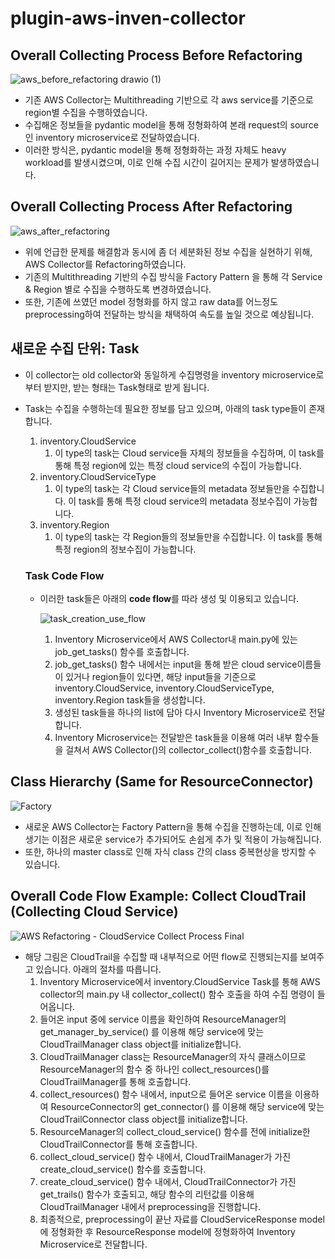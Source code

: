 # plugin-aws-inven-collector

## Overall Collecting Process Before Refactoring
![aws_before_refactoring drawio (1)](https://github.com/Sooyoung98/plugin-aws-inven-collector/assets/79274380/fbc539b6-4d84-40bb-9a35-737f56afa32c)

* 기존 AWS Collector는 Multithreading 기반으로 각 aws service를 기준으로 region별 수집을 수행하였습니다.
* 수집해온 정보들을 pydantic model을 통해 정형화하여 본래 request의 source인 inventory microservice로 전달하였습니다.
* 이러한 방식은, pydantic model을 통해 정형화하는 과정 자체도 heavy workload를 발생시켰으며, 이로 인해 수집 시간이 길어지는 문제가 발생하였습니다. 

## Overall Collecting Process After Refactoring
![aws_after_refactoring](https://github.com/Sooyoung98/plugin-aws-inven-collector/assets/79274380/0e4cb335-9ec1-4c86-a216-c0954fc4e20a)

* 위에 언급한 문제를 해결함과 동시에 좀 더 세분화된 정보 수집을 실현하기 위해, AWS Collector를 Refactoring하였습니다.
* 기존의 Multithreading 기반의 수집 방식을 Factory Pattern 을 통해 각 Service & Region 별로 수집을 수행하도록 변경하였습니다.
* 또한, 기존에 쓰였던 model 정형화를 하지 않고 raw data를 어느정도 preprocessing하여 전달하는 방식을 채택하여 속도를 높일 것으로 예상됩니다.


## 새로운 수집 단위: Task 

* 이 collector는 old collector와 동일하게 수집명령을 inventory microservice로부터 받지만, 받는 형태는 Task형태로 받게 됩니다.
* Task는 수집을 수행하는데 필요한 정보를 담고 있으며, 아래의 task type들이 존재합니다.
  1. inventory.CloudService
     1. 이 type의 task는 Cloud service들 자체의 정보들을 수집하며, 이 task를 통해 특정 region에 있는 특정 cloud service의 수집이 가능합니다.
  2. inventory.CloudServiceType
     1. 이 type의 task는 각 Cloud service들의 metadata 정보들만을 수집합니다. 이 task를 통해 특정 cloud service의 metadata 정보수집이 가능합니다.
  3. inventory.Region
     1. 이 type의 task는 각 Region들의 정보들만을 수집합니다. 이 task를 통해 특정 region의 정보수집이 가능합니다.
  
    ### Task Code Flow
    * 이러한 task들은 아래의 **code flow**를 따라 생성 및 이용되고 있습니다.
      
      ![task_creation_use_flow](https://github.com/Sooyoung98/plugin-aws-inven-collector/assets/79274380/8e975572-fde2-4e24-a31a-96db7778b97e)

      1. Inventory Microservice에서 AWS Collector내 main.py에 있는 job_get_tasks() 함수를 호출합니다.
      2. job_get_tasks() 함수 내에서는 input을 통해 받은 cloud service이름들이 있거나 region들이 있다면, 해당 input들을 기준으로 inventory.CloudService, inventory.CloudServiceType, inventory.Region task들을 생성합니다.
      3. 생성된 task들을 하나의 list에 담아 다시 Inventory Microservice로 전달합니다.
      4. Inventory Microservice는 전달받은 task들을 이용해 여러 내부 함수들을 걸쳐서 AWS Collector()의 collector_collect()함수를 호출합니다.

## Class Hierarchy (Same for ResourceConnector)
![Factory](https://github.com/Sooyoung98/plugin-aws-inven-collector/assets/79274380/bdc4677a-3bc5-43bb-a0d8-946f8c6b14d5)

* 새로운 AWS Collector는 Factory Pattern을 통해 수집을 진행하는데, 이로 인해 생기는 이점은 새로운 service가 추가되어도 손쉽게 추가 및 적용이 가능해집니다.
* 또한, 하나의 master class로 인해 자식 class 간의 class 중복현상을 방지할 수 있습니다.

## Overall Code Flow Example: Collect CloudTrail (Collecting Cloud Service)
![AWS Refactoring - CloudService Collect Process Final](https://github.com/Sooyoung98/plugin-aws-inven-collector/assets/79274380/6b3f12a4-7c9e-4819-8429-976137b49c24)


* 해당 그림은 CloudTrail을 수집할 때 내부적으로 어떤 flow로 진행되는지를 보여주고 있습니다. 아래의 절차를 따릅니다.
    1. Inventory Microservice에서 inventory.CloudService Task를 통해 AWS collector의 main.py 내 collector_collect() 함수 호출을 하여 수집 명령이 들어옵니다.
    2. 들어온 input 중에 service 이름을 확인하여 ResourceManager의 get_manager_by_service() 를 이용해 해당 service에 맞는 CloudTrailManager class object를 initialize합니다. 
    3. CloudTrailManager class는 ResourceManager의 자식 클래스이므로 ResourceManager의 함수 중 하나인 collect_resources()를 CloudTrailManager를 통해 호출합니다.
    4. collect_resources() 함수 내에서, input으로 들어온 service 이름을 이용하여 ResourceConnector의 get_connector() 를 이용해 해당 service에 맞는 CloudTrailConnector class object를 initialize합니다.
    5. ResourceManager의 collect_cloud_service() 함수를 전에 initialize한 CloudTrailConnector를 통해 호출합니다.
    6. collect_cloud_service() 함수 내에서, CloudTrailManager가 가진 create_cloud_service() 함수를 호출합니다.
    7. create_cloud_service() 함수 내에서, CloudTrailConnector가 가진 get_trails() 함수가 호출되고, 해당 함수의 리턴값를 이용해 CloudTrailManager 내에서 preprocessing을 진행합니다.
    8. 최종적으로, preprocessing이 끝난 자료를 CloudServiceResponse model에 정형화한 후 ResourceResponse model에 정형화하여 Inventory Microservice로 전달합니다.
